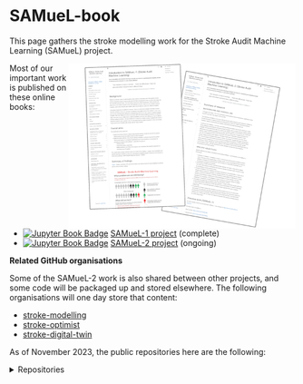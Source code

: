 # SAMueL-book

This page gathers the stroke modelling work for the Stroke Audit Machine Learning (SAMueL) project.

<img style="float: right;" src="https://raw.githubusercontent.com/samuel-book/.github/main/images/online_books_400w.png" alt="Screenshots of the online books' front pages">

Most of our important work is published on these online books:

+ [![Jupyter Book Badge][jupyterbooks-img]][samuel1-book-link] [SAMueL-1 project][samuel1-book-link] (complete)
+ [![Jupyter Book Badge][jupyterbooks-img]][samuel2-book-link] [SAMueL-2 project][samuel2-book-link] (ongoing)


__Related GitHub organisations__

Some of the SAMueL-2 work is also shared between other projects, and some code will be packaged up and stored elsewhere. The following organisations will one day store that content:
+ [stroke-modelling](https://github.com/stroke-modelling)
+ [stroke-optimist](https://github.com/stroke-optimist)
+ [stroke-digital-twin](https://github.com/stroke-digital-twin)

As of November 2023, the public repositories here are the following:

<details>
<summary>Repositories</summary>

| Repository | Description | Tags |
| --- | --- | --- |
| samuel_2_production | Core code for SAMueL-2 | `💻 Modelling` |
| ssnap_production_code | Code for running of SAMueL analysis by SSNAP | `💻 Modelling` |
| stroke_outcome_xgb_shap | XGB model, with SHAP, for stroke outcome | `💻 Modelling` |
| skeleton-pathway-model | Skeleton SimPy stroke pathway model from onset to thrombolysis and thrombectomy | `💻 Modelling` |
| stroke_outcome | Outcome modelling | `💻 Modelling` |
| samuel_causal | Causal analysis and diagrams for the SAMueL project | `💻 Modelling` |
| synthetic_data | Create synthetic data from SAMueL data | `💻 Modelling` |
| model_comparison | A comparison of different model types using SAMueL-1 data  | `💻 Modelling` |
| stroke_unit_demographics | Collating demographic data for emergency stroke unit catchment areas | `🧮 Data prep.` |
| samuel_2_data_prep | SAMUeL_2 data preparation | `🧮 Data prep.` |
| overleaf_stroke_outcome_1 | Open paper on stroke outcome modelling | `🍃 Overleaf` `📜 Paper` | 
| overleaf_samuel_shap_presentation | SHAP presentation | `🍃 Overleaf` `🖼️ Slides` |
| overleaf_shap_paper_2 | SHAP paper focusing on interactions | `🍃 Overleaf` `📜 Paper` | 
| overleaf_shap_paper_1_for_esj | Overleaf_SHAP_paper_1_for_ESJ | `🍃 Overleaf` `📜 Paper` | 
| overleaf_shap_paper_1_short | Overleaf SAMueL SHAP Paper 2 | `🍃 Overleaf` `📜 Paper` | 
| overleaf_samuel_1_contentious_patients | Paper | `🍃 Overleaf` `📜 Paper` | 
| overleaf_shap_pci_jan_2023 | Patient and carers meeting Jan 2023 | `🍃 Overleaf` `🖼️ Slides` |
| overleaf_shap_paper_1_long | Shap paper 1 - long - preprint | `🍃 Overleaf` `📜 Paper` | 
| overleaf_stakeholder_cambridge_icb_dec_2022 | Presentation to the Cambridge and Peterborough Integrated Care Board (Health Inequalities) | `🍃 Overleaf` `🖼️ Slides` |
| overleaf_advisory_group_nov_2022 | SAMueL Advisory Group November 2022 | `🍃 Overleaf` `🖼️ Slides` |
| overleaf_samuel_overview | Overleaf beamer slides for an overview of SAMueL, originally made for an HSMA talk in November 2022. | `🍃 Overleaf` `🖼️ Slides` |
| overleaf_coproduction_workshop_1 | Coproduction workshop slides | `🍃 Overleaf` `🖼️ Slides` |
| overleaf_samuel_pci_oct_2022 | pci slides | `🍃 Overleaf` `🖼️ Slides` |
| samuel_shap_paper_2 | Continuing exploratory work with Shap using SAMueL-1 data | `📜 Paper` | 
| samuel_shap_paper_1 | Exploratory work with Shap using SAMueL-1 data | `📜 Paper` | 
| streamlit_combo_stroke | Combined the existing stroke streamlit apps into one multipage app | `🎮 Streamlit app` |
| streamlit_pathway_improvement | Streamlit app for pathway improvement data |  `🎮 Streamlit app` |
| streamlit_stroke_treatment_ml | Streamlit app for machine learning model to predict treatment given to emergency stroke patients |  `🎮 Streamlit app` |
| streamlit_descriptive_stats | Streamlit app for descriptive statistics for each stroke team in the SAMuEL project |  `🎮 Streamlit app` |
| streamlit_map_lsoa_outcomes | Test app for maps in streamlit | `🎮 Streamlit app` |
| stroke_outcome_app | Streamlit app for stroke outcome modelling | `🎮 Streamlit app` |
| samuel-2-reference | A repository of general reference documents for the SAMueL-2 project | `📎 Admin` |
| samuel-1 | (blank)  | `🕮 Online book` |
| samuel-2 | Jupyter book for SAMueL-2 project | `🕮 Online book` |
| .github | For this organisation's README etc. | `📎 Admin` |
| causal_inference_basics | Basics of causal inference | `🧪 Test` |
| smote-variation | Variation of SMOTE | `🧪 Test` |
| import_from_relative_path | Demo to show how to import a module from a package in a different directory | `🧪 Test` |

</details>

[jupyterbooks-img]: https://jupyterbook.org/badge.svg
[samuel1-book-link]: https://samuel-book.github.io/samuel-1/introduction/intro.html
[samuel2-book-link]: https://samuel-book.github.io/samuel-2/introduction/intro.html